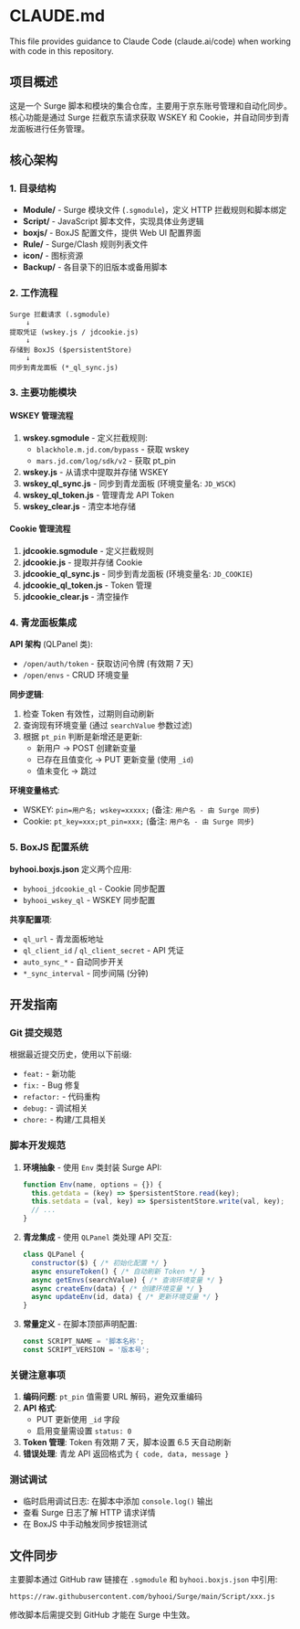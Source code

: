 # CLAUDE.md

This file provides guidance to Claude Code (claude.ai/code) when working with code in this repository.

## 项目概述

这是一个 Surge 脚本和模块的集合仓库，主要用于京东账号管理和自动化同步。核心功能是通过 Surge 拦截京东请求获取 WSKEY 和 Cookie，并自动同步到青龙面板进行任务管理。

## 核心架构

### 1. 目录结构

- **Module/** - Surge 模块文件 (`.sgmodule`)，定义 HTTP 拦截规则和脚本绑定
- **Script/** - JavaScript 脚本文件，实现具体业务逻辑
- **boxjs/** - BoxJS 配置文件，提供 Web UI 配置界面
- **Rule/** - Surge/Clash 规则列表文件
- **icon/** - 图标资源
- **Backup/** - 各目录下的旧版本或备用脚本

### 2. 工作流程

```
Surge 拦截请求 (.sgmodule)
    ↓
提取凭证 (wskey.js / jdcookie.js)
    ↓
存储到 BoxJS ($persistentStore)
    ↓
同步到青龙面板 (*_ql_sync.js)
```

### 3. 主要功能模块

#### WSKEY 管理流程
1. **wskey.sgmodule** - 定义拦截规则:
   - `blackhole.m.jd.com/bypass` - 获取 wskey
   - `mars.jd.com/log/sdk/v2` - 获取 pt_pin
2. **wskey.js** - 从请求中提取并存储 WSKEY
3. **wskey_ql_sync.js** - 同步到青龙面板 (环境变量名: `JD_WSCK`)
4. **wskey_ql_token.js** - 管理青龙 API Token
5. **wskey_clear.js** - 清空本地存储

#### Cookie 管理流程
1. **jdcookie.sgmodule** - 定义拦截规则
2. **jdcookie.js** - 提取并存储 Cookie
3. **jdcookie_ql_sync.js** - 同步到青龙面板 (环境变量名: `JD_COOKIE`)
4. **jdcookie_ql_token.js** - Token 管理
5. **jdcookie_clear.js** - 清空操作

### 4. 青龙面板集成

**API 架构** (QLPanel 类):
- `/open/auth/token` - 获取访问令牌 (有效期 7 天)
- `/open/envs` - CRUD 环境变量

**同步逻辑**:
1. 检查 Token 有效性，过期则自动刷新
2. 查询现有环境变量 (通过 `searchValue` 参数过滤)
3. 根据 `pt_pin` 判断是新增还是更新:
   - 新用户 → POST 创建新变量
   - 已存在且值变化 → PUT 更新变量 (使用 `_id`)
   - 值未变化 → 跳过

**环境变量格式**:
- WSKEY: `pin=用户名; wskey=xxxxx;` (备注: `用户名 - 由 Surge 同步`)
- Cookie: `pt_key=xxx;pt_pin=xxx;` (备注: `用户名 - 由 Surge 同步`)

### 5. BoxJS 配置系统

**byhooi.boxjs.json** 定义两个应用:
- `byhooi_jdcookie_ql` - Cookie 同步配置
- `byhooi_wskey_ql` - WSKEY 同步配置

**共享配置项**:
- `ql_url` - 青龙面板地址
- `ql_client_id` / `ql_client_secret` - API 凭证
- `auto_sync_*` - 自动同步开关
- `*_sync_interval` - 同步间隔 (分钟)

## 开发指南

### Git 提交规范

根据最近提交历史，使用以下前缀:
- `feat:` - 新功能
- `fix:` - Bug 修复
- `refactor:` - 代码重构
- `debug:` - 调试相关
- `chore:` - 构建/工具相关

### 脚本开发规范

1. **环境抽象** - 使用 `Env` 类封装 Surge API:
   ```javascript
   function Env(name, options = {}) {
     this.getdata = (key) => $persistentStore.read(key);
     this.setdata = (val, key) => $persistentStore.write(val, key);
     // ...
   }
   ```

2. **青龙集成** - 使用 `QLPanel` 类处理 API 交互:
   ```javascript
   class QLPanel {
     constructor($) { /* 初始化配置 */ }
     async ensureToken() { /* 自动刷新 Token */ }
     async getEnvs(searchValue) { /* 查询环境变量 */ }
     async createEnv(data) { /* 创建环境变量 */ }
     async updateEnv(id, data) { /* 更新环境变量 */ }
   }
   ```

3. **常量定义** - 在脚本顶部声明配置:
   ```javascript
   const SCRIPT_NAME = '脚本名称';
   const SCRIPT_VERSION = '版本号';
   ```

### 关键注意事项

1. **编码问题**: `pt_pin` 值需要 URL 解码，避免双重编码
2. **API 格式**:
   - PUT 更新使用 `_id` 字段
   - 启用变量需设置 `status: 0`
3. **Token 管理**: Token 有效期 7 天，脚本设置 6.5 天自动刷新
4. **错误处理**: 青龙 API 返回格式为 `{ code, data, message }`

### 测试调试

- 临时启用调试日志: 在脚本中添加 `console.log()` 输出
- 查看 Surge 日志了解 HTTP 请求详情
- 在 BoxJS 中手动触发同步按钮测试

## 文件同步

主要脚本通过 GitHub raw 链接在 `.sgmodule` 和 `byhooi.boxjs.json` 中引用:
```
https://raw.githubusercontent.com/byhooi/Surge/main/Script/xxx.js
```

修改脚本后需提交到 GitHub 才能在 Surge 中生效。
